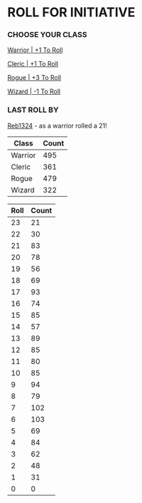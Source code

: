 # ROLL FOR INITIATIVE
### CHOOSE YOUR CLASS

[Warrior | +1 To Roll](https://github.com/benjaminsampica/benjaminsampica/issues/new?title=roll%7Cwarrior&body=Just+click+%27Submit+new+issue%27.)

[Cleric | +1 To Roll](https://github.com/benjaminsampica/benjaminsampica/issues/new?title=roll%7Ccleric&body=Just+click+%27Submit+new+issue%27.)

[Rogue | +3 To Roll](https://github.com/benjaminsampica/benjaminsampica/issues/new?title=roll%7Crogue&body=Just+click+%27Submit+new+issue%27.)

[Wizard | -1 To Roll](https://github.com/benjaminsampica/benjaminsampica/issues/new?title=roll%7Cwizard&body=Just+click+%27Submit+new+issue%27.)
### LAST ROLL BY
[Reb1324](https://www.github.com/Reb1324) - as a warrior rolled a 21!

|Class|Count|
|-|-|
|Warrior|495|
|Cleric|361|
|Rogue|479|
|Wizard|322|

|Roll|Count|
|-|-|
|23|21
|22|30
|21|83
|20|78
|19|56
|18|69
|17|93
|16|74
|15|85
|14|57
|13|89
|12|85
|11|80
|10|85
|9|94
|8|79
|7|102
|6|103
|5|69
|4|84
|3|62
|2|48
|1|31
|0|0
